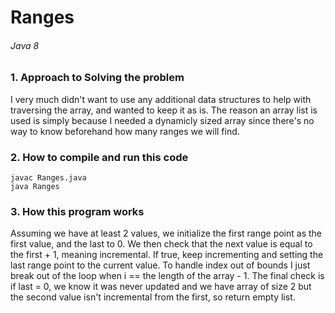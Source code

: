 # Ranges
###### Java 8

### 1. Approach to Solving the problem

I very much didn't want to use any additional data structures to help
with traversing the array, and wanted to keep it as is. The reason an 
array list is used is simply because I needed a dynamicly sized array 
since there's no way to know beforehand how many ranges we will find.

### 2. How to compile and run this code

```
javac Ranges.java
java Ranges
```

### 3. How this program works

Assuming we have at least 2 values, we initialize the first range point
as the first value, and the last to 0. We then check that the next value is
equal to the first + 1, meaning incremental. If true, keep incrementing and 
setting the last range point to the current value. To handle index out of bounds
I just break out of the loop when i == the length of the array - 1. The final check
is if last = 0, we know it was never updated and we have array of size 2 but the second
value isn't incremental from the first, so return empty list.
